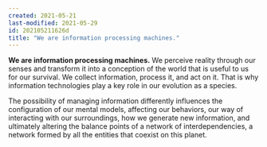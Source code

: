 ```yaml
---
created: 2021-05-21
last-modified: 2021-05-29
id: 202105211626d
title: "We are information processing machines."
---
```

**We are information processing machines.** We perceive reality through our senses and transform it into a conception of the world that is useful to us for our survival. We collect information, process it, and act on it. That is why information technologies play a key role in our evolution as a species.

The possibility of managing information differently influences the configuration of our mental models, affecting our behaviors, our way of interacting with our surroundings, how we generate new information, and ultimately altering the balance points of a network of interdependencies, a network formed by all the entities that coexist on this planet.


